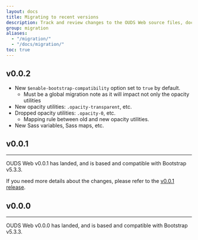 ```yaml
---
layout: docs
title: Migrating to recent versions
description: Track and review changes to the OUDS Web source files, documentation, and components to help you migrate from previous versions.
group: migration
aliases:
  - "/migration/"
  - "/docs/migration/"
toc: true
---
```


## v0.0.2

<!-- TODO: write the content correctly -->
<!-- TODO: make "From Boosted" a specific page? -->

* New `$enable-bootstrap-compatibility` option set to `true` by default.
  * Must be a global migration note as it will impact not only the opacity utilities
* New opacity utilities: `.opacity-transparent`, etc.
* Dropped opacity utilities: `.opacity-0`, etc.
  * Mapping rule between old and new opacity utilities.
* New Sass variables, Sass maps, etc.

<!-- TODO: the following would be dropped in the future library, it would be the linked to the new releases -->

## v0.0.1

<hr class="mb-4">

OUDS Web v0.0.1 has landed, and is based and compatible with Bootstrap v5.3.3.

If you need more details about the changes, please refer to the [v0.0.1 release](https://github.com/Orange-OpenSource/Orange-Boosted-Bootstrap/releases/tag/v0.0.1-ouds-web).

## v0.0.0

<hr class="mb-4">

OUDS Web v0.0.0 has landed, and is based and compatible with Bootstrap v5.3.3.
